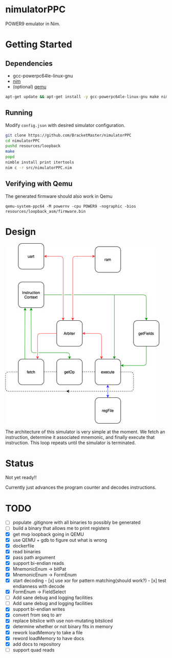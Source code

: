 # nimulatorPPC

POWER9 emulator in Nim.

# Getting Started
## Dependencies
 - gcc-powerpc64le-linux-gnu
 - [nim](https://nim-lang.org/install.html)
 - (optional) [qemu](https://wiki.qemu.org/Documentation/Platforms/PowerPC)
```bash
apt-get update && apt-get install -y gcc-powerpc64le-linux-gnu make nim
```

## Running
Modify ``config.json`` with desired simulator configuration.

```bash
git clone https://github.com/BracketMaster/nimulatorPPC
cd nimulatorPPC
pushd resources/loopback
make
popd
nimble install print itertools
nim c -r src/nimulatorPPC.nim
```

## Verifying with Qemu
The generated firmware should also work in Qemu

```
qemu-system-ppc64 -M powernv -cpu POWER9 -nographic -bios resources/loopback_asm/firmware.bin
```

# Design

![](docs/architecture.png)

The architecture of this simulator is very simple at the moment.
We fetch an instruction, determine it associated mnemonic, and finally
execute that instruction. This loop repeats until the simulator is 
terminated.

# Status 

Not yet ready!!

Currently just advances the program counter and decodes instructions.

# TODO

 - [ ] populate .gitignore with all binaries to possibly be generated
 - [ ] build a binary that allows me to print registers
 - [x] get mvp loopback going in QEMU
 - [x] use QEMU + gdb to figure out what is wrong
 - [x] dockerfile
 - [x] read binaries
 - [x] pass path argument
 - [x] support bi-endian reads
 - [x] MnemonicEnum -> bitPat
 - [x] MnemonicEnum -> FormEnum
 - [x] start decoding
       - [x] use xor for pattern matching(should work?)
       - [x] test endianness with decode
 - [x] FormEnum -> FieldSelect
 - [ ] Add sane debug and logging facilities
 - [ ] Add sane debug and logging facilities
 - [x] support bi-endian writes
 - [x] convert from seq to arr
 - [x] replace bitslice with use non-mutating bitsliced
 - [x] determine whether or not binary fits in memory
 - [x] rework loadMemory to take a file
 - [x] reword loadMemory to have docs
 - [x] add docs to repository
 - [ ] support quad reads